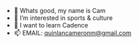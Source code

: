 - 👋 Whats good, my name is Cam
- 👀 I’m interested in sports & culture
- 🌱 I want to learn Cadence
- 📫 EMAIL: quinlancameronm@gmail.com

<!---
packdrip/packdrip is a ✨ special ✨ repository because its `README.md` (this file) appears on your GitHub profile.
You can click the Preview link to take a look at your changes.
--->
